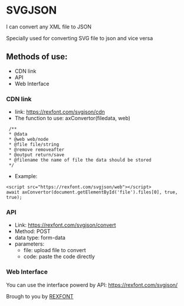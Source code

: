 # SVGJSON
I can convert any XML file to JSON

Specially used for converting SVG file to json and vice versa

## Methods of use:
 - CDN link
 - API
 - Web Interface

### CDN link
 - link: https://rexfont.com/svgjson/cdn
 - The function to use: axConvertor(filedata, web)
 ```
  /**
  * @data
  * @web web/node
  * @file file/string
  * @remove removeafter
  * @output return/save
  * @filename the name of file the data should be stored
  */
 ```
 - Example:
 ```
 <script src="https://rexfont.com/svgjson/web"></script>
 await axConvertor(document.getElementById('file').files[0], true, true);
 ```

### API
- Link: https://rexfont.com/svgjson/convert
- Method: POST
- data type: form-data
- parameters:
    - file: upload file to convert
    - code: paste the code directly

### Web Interface
 You can use the interface powerd by API: https://rexfont.com/svgjson/



Brough to you by [REXFONT](https://rexfont.com)
